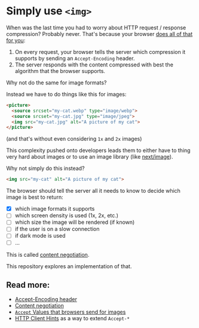 # Simply use `<img>`

When was the last time you had to worry about HTTP request / response compression? Probably never.
That's because your browser [does all of that for you](https://developer.mozilla.org/en-US/docs/Web/HTTP/Headers/Accept-Encoding):

1. On every request, your browser tells the server which compression it supports by sending an `Accept-Encoding` header.
2. The server responds with the content compressed with best the algorithm that the browser supports.

Why not do the same for image formats? 

Instead we have to do things like this for images:

```html
<picture>
  <source srcset="my-cat.webp" type="image/webp">
  <source srcset="my-cat.jpg" type="image/jpeg">
  <img src="my-cat.jpg" alt="A picture of my cat">
</picture>
```

(and that's without even considering `1x` and `2x` images)

This complexity pushed onto developers leads them to either have to thing very hard about images or to use an image library (like [next/image](https://nextjs.org/docs/api-reference/next/image)).

Why not simply do this instead?

```html
<img src="my-cat" alt="A picture of my cat">
```

The browser should tell the server all it needs to know to decide which image is best to return:

- [x] which image formats it supports
- [ ] which screen density is used (1x, 2x, etc.)
- [ ] which size the image will be rendered (if known)
- [ ] if the user is on a slow connection
- [ ] if dark mode is used
- [ ] ...

This is called [content negotiation](https://developer.mozilla.org/en-US/docs/Web/HTTP/Content_negotiation).

This repository explores an implementation of that.

## Read more:

* [Accept-Encoding header](https://developer.mozilla.org/en-US/docs/Web/HTTP/Headers/Accept-Encoding)
* [Content negotiation](https://developer.mozilla.org/en-US/docs/Web/HTTP/Content_negotiation)
* [`Accept` Values that browsers send for images](https://developer.mozilla.org/en-US/docs/Web/HTTP/Content_negotiation/List_of_default_Accept_values#values_for_an_image)
* [HTTP Client Hints](https://developer.mozilla.org/en-US/docs/Web/HTTP/Client_hints) as a way to extend `Accept-*`
